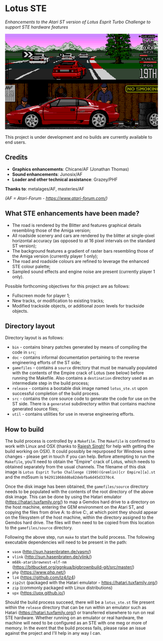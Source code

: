 # Lotus STE

_Enhancements to the Atari ST version of Lotus Esprit Turbo Challenge to support STE hardware features_

![Screenshot of current progress](https://github.com/jonathanopalise/lotus-ste/blob/master/screenshot.png)

This project is under development and no builds are currently available to end users.

## Credits

* **Graphics enhancements**: Chicane/AF (Jonathan Thomas)
* **Sound enhancements**: Junosix/AF
* **Loader and other technical assistance**: Grazey/PHF

**Thanks to**: metalages/AF, masteries/AF

_(AF = Atari-Forum - https://www.atari-forum.com/)_

## What STE enhancements have been made?

* The road is rendered by the Blitter and features graphical details resembling those of the Amiga version;
* All roadside scenery and cars are rendered by the blitter at single-pixel horizontal accuracy (as opposed to at 16 pixel intervals on the standard ST version);
* The background features a gradient of raster bars resembling those of the Amiga version (currently player 1 only);
* The road and roadside colours are refined to leverage the enhanced STE colour palette;
* Sampled sound effects and engine noise are present (currently player 1 only).

Possible forthcoming objectives for this project are as follows:

* Fullscreen mode for player 1;
* New tracks, or modification to existing tracks;
* Modified trackside objects, or additional zoom levels for trackside objects.

## Directory layout

Directory layout is as follows:

* `bin` - contains binary patches generated by means of compiling the code in `src`;
* `doc` - contains informal documentation pertaining to the reverse engineering efforts of the ST side;
* `gamefiles` - contains a `source` directory that must be manually populated with the contents of the Empire crack of Lotus (see below) before running the Makefile. Also contains a `destination` directory used as an intermediate step in the build process;
* `release` - contains a bootable disk image named `lotus_ste.st` upon successful completion of the build process.
* `src` - contains the core source code to generate the code for use on the ST side. There is a `generated` subdirectory within that contains machine generated source files;
* `util` - contains utilities for use in reverse engineering efforts.

## How to build

The build process is controlled by a `Makefile`. The `Makefile` is confirmed to work with Linux and OSX (thanks to [Rajesh Singh!](https://github.com/shockdesign) for help with getting the build working on OSX). It could possibly be repurposed for Windows some changes - please get in touch if you can help. Before attempting to run the `Makefile`, you'll need to obtain the "Empire" crack of Lotus, which needs to obtained separately from the usual channels. The filename of this disk image is `Lotus Esprit Turbo Challenge (1990)(Gremlin)[cr Empire][a].st` and the md5sum is `942911068dd0a82debfba6d45d3370c4`.

Once the disk image has been obtained, the `gamefiles/source` directory needs to be populated with the contents of the root directory of the above disk image. This can be done by using the Hatari emulator (https://hatari.tuxfamily.org/) to map a Gemdos hard drive to a directory on the host machine, entering the GEM environment on the Atari ST, and copying the files from drive A: to drive C:, at which point they should appear on the filesystem of the host machine, within the directory assigned to the Gemdos hard drive. The files will then need to be copied from this location to the `gamefiles/source` directory.

Following the above step, run `make` to start the build process. The following executable dependencies will need to be present in the path:

- `vasm` (http://sun.hasenbraten.de/vasm/)
- `vlink` (http://sun.hasenbraten.de/vlink/)
- `m68k-ataribrownest-elf-nm` (https://bitbucket.org/ggnkua/bigbrownbuild-git/src/master/)
- `php` (https://www.php.net/)
- `lz4` (https://github.com/lz4/lz4)
- `zip2st` (packaged with the Hatari emulator - https://hatari.tuxfamily.org/)
- `zip` (commonly packaged with Linux distributions)
- `upx` (https://upx.github.io/)

Should the build process succeed, there will be a `lotus_ste.st` file present within the `release` directory that can be run within an emulator such as Hatari (https://hatari.tuxfamily.org/) or transferred elsewhere to run on real STE hardware. Whether running on an emulator or real hardware, the machine will need to be configured as an STE with one meg or more of memory. In the event that the build process fails, please raise an issue against the project and I'll help in any way I can.
